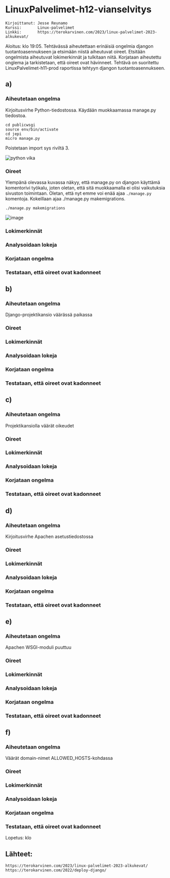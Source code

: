 # LinuxPalvelimet-h12-vianselvitys
    Kirjoittanut: Jesse Reunamo
    Kurssi:       Linux-palvelimet
    Linkki:       https://terokarvinen.com/2023/linux-palvelimet-2023-alkukevat/
    

Aloitus: klo 19:05. 
Tehtävässä aiheutettaan erinäisiä ongelmia djangon tuotantoasennukseen ja etsimään niistä aiheutuvat oireet. Etsitään ongelmista aiheutuvat lokimerkinnät ja tulkitaan niitä. Korjataan aiheutettu onglema ja tarkistetaan, että oireet ovat hävinneet. Tehtävä on suoritettu LinuxPalvelimet-h11-prod raportissa tehtyyn djangon tuotantoasennukseen.

## a)
### Aiheutetaan ongelma
Kirjoitusvirhe Python-tiedostossa. Käydään muokkaamassa manage.py tiedostoa.

    cd publicwsgi
    source env/bin/activate
    cd jepi
    micro manage.py
    
Poistetaan import sys riviltä 3.

![python vika](https://user-images.githubusercontent.com/112503770/222976762-8b7f839f-6c05-400f-9e23-f9669f366cf3.png)

### Oireet
Ylempänä olevassa kuvassa näkyy, että manage.py on djangon käyttämä komentorivi työkalu, joten oletan, että sitä muokkaamalla ei olisi vaikutuksia sivuston toimintaan. Oletan, että nyt emme voi enää ajaa `./manage.py` komentoja. Kokeillaan ajaa ./manage.py makemigrations.

    ./manage.py makemigrations
    
![image](https://user-images.githubusercontent.com/112503770/222977070-2eaab3b7-f1a3-421f-a985-07cefb61fbde.png)


### Lokimerkinnät

### Analysoidaan lokeja

### Korjataan ongelma

### Testataan, että oireet ovat kadonneet

## b)
### Aiheutetaan ongelma
Django-projektikansio väärässä paikassa
### Oireet

### Lokimerkinnät

### Analysoidaan lokeja

### Korjataan ongelma

### Testataan, että oireet ovat kadonneet

## c)
### Aiheutetaan ongelma
Projektikansiolla väärät oikeudet
### Oireet

### Lokimerkinnät

### Analysoidaan lokeja

### Korjataan ongelma

### Testataan, että oireet ovat kadonneet

## d)
### Aiheutetaan ongelma
Kirjoitusvirhe Apachen asetustiedostossa
### Oireet

### Lokimerkinnät

### Analysoidaan lokeja

### Korjataan ongelma

### Testataan, että oireet ovat kadonneet

## e)
### Aiheutetaan ongelma
Apachen WSGI-moduli puuttuu
### Oireet

### Lokimerkinnät

### Analysoidaan lokeja

### Korjataan ongelma

### Testataan, että oireet ovat kadonneet

## f)
### Aiheutetaan ongelma
Väärät domain-nimet ALLOWED_HOSTS-kohdassa
### Oireet

### Lokimerkinnät

### Analysoidaan lokeja

### Korjataan ongelma

### Testataan, että oireet ovat kadonneet

Lopetus: klo 

## Lähteet:

    https://terokarvinen.com/2023/linux-palvelimet-2023-alkukevat/
    https://terokarvinen.com/2022/deploy-django/
    
